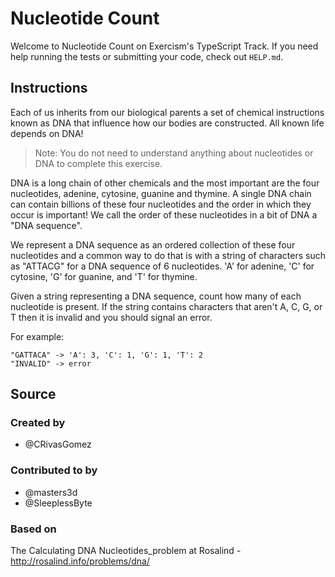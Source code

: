# Nucleotide Count

Welcome to Nucleotide Count on Exercism's TypeScript Track. If you need help
running the tests or submitting your code, check out `HELP.md`.

## Instructions

Each of us inherits from our biological parents a set of chemical instructions
known as DNA that influence how our bodies are constructed. All known life
depends on DNA!

> Note: You do not need to understand anything about nucleotides or DNA to
> complete this exercise.

DNA is a long chain of other chemicals and the most important are the four
nucleotides, adenine, cytosine, guanine and thymine. A single DNA chain can
contain billions of these four nucleotides and the order in which they occur is
important! We call the order of these nucleotides in a bit of DNA a "DNA
sequence".

We represent a DNA sequence as an ordered collection of these four nucleotides
and a common way to do that is with a string of characters such as "ATTACG" for
a DNA sequence of 6 nucleotides. 'A' for adenine, 'C' for cytosine, 'G' for
guanine, and 'T' for thymine.

Given a string representing a DNA sequence, count how many of each nucleotide is
present. If the string contains characters that aren't A, C, G, or T then it is
invalid and you should signal an error.

For example:

```
"GATTACA" -> 'A': 3, 'C': 1, 'G': 1, 'T': 2
"INVALID" -> error
```

## Source

### Created by

- @CRivasGomez

### Contributed to by

- @masters3d
- @SleeplessByte

### Based on

The Calculating DNA Nucleotides_problem at Rosalind -
http://rosalind.info/problems/dna/
